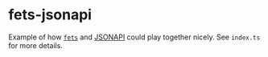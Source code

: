 # fets-jsonapi

Example of how [`fets`](https://github.com/ardatan/feTS) and [JSONAPI](https://jsonapi.org/) could play together nicely. See `index.ts` for more details.